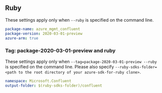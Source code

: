 ## Ruby

These settings apply only when `--ruby` is specified on the command line.

```yaml
package-name: azure_mgmt_confluent
package-version: 2020-03-01-preview
azure-arm: true
```

### Tag: package-2020-03-01-preview and ruby

These settings apply only when `--tag=package-2020-03-01-preview --ruby` is specified on the command line.
Please also specify `--ruby-sdks-folder=<path to the root directory of your azure-sdk-for-ruby clone>`.

```yaml $(tag) == 'package-2020-03-01-preview' && $(ruby)
namespace: Microsoft.Confluent
output-folder: $(ruby-sdks-folder)/confluent
```
